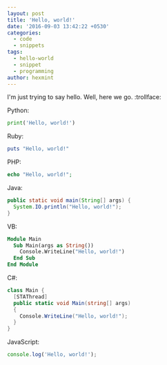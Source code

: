 ```yaml
---
layout: post
title: 'Hello, world!'
date: '2016-09-03 13:42:22 +0530'
categories:
  - code
  - snippets
tags:
  - hello-world
  - snippet
  - programming
author: hexmint
---
```


I'm just trying to say hello.
Well, here we go. :trollface:

Python:

```python
print('Hello, world!')
```

Ruby:

```ruby
puts "Hello, world!"
```

PHP:

```php
echo "Hello, world!";
```

Java:

```java
public static void main(String[] args) {
  System.IO.println("Hello, world!");
}
```

VB:

```vb
Module Main
  Sub Main(args as String())
    Console.WriteLine("Hello, world!")
  End Sub
End Module
```

C#:

```csharp
class Main {
  [STAThread]
  public static void Main(string[] args)
  {
    Console.WriteLine("Hello, world!");
  }
}
```

JavaScript:

```javascript
console.log('Hello, world!');
```
